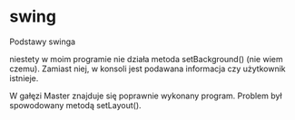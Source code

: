 # swing
Podstawy swinga

niestety w moim programie nie działa metoda setBackground() (nie wiem czemu). Zamiast niej, w konsoli jest podawana informacja czy użytkownik istnieje.

W gałęzi Master znajduje się poprawnie wykonany program. Problem był spowodowany metodą setLayout().
